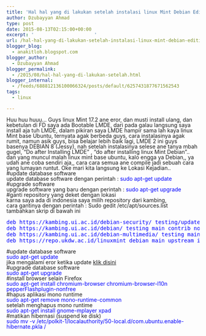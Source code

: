 ```yaml
---
title: 'Hal hal yang di lakukan setelah instalasi linux Mint Debian Edition 2 [LMDE]'
author: Dzubayyan Ahmad
type: post
date: 2015-08-13T02:15:00+00:00
excerpt: '						'
url: /hal-hal-yang-di-lakukan-setelah-instalasi-linux-mint-debian-edition-lmde.aspx
blogger_blog:
  - anakitloh.blogspot.com
blogger_author:
  - Dzubayyan Ahmad
blogger_permalink:
  - /2015/08/hal-hal-yang-di-lakukan-setelah.html
blogger_internal:
  - /feeds/688812136100066324/posts/default/6257431877671562543
tags:
  - linux

---
```

<div style="line-height: 100%; margin-bottom: 0cm;" align="left">
  Huu huu huuu&#8230; Guys linux Mint 17.2 ane eror, dan musti install ulang, dan kebetulan di FD saya ada Bootable LMDE, dari pada galau langsung saya install aja tuh LMDE, dalam pikiran saya LMDE hampir sama lah kaya linux Mint base Ubuntu, ternyata agak berbeda guys, cara instalasinya agak rumit, namun asik guys, bisa belajar lebih baik lagi, LMDE 2 ini guys basenya DEBIAN 8 (Jessy), nah setelah instalasinya selese ane tanya mbah gugel, “Do after Installing LMDE” , “do after installing linux Mint Debian”.. dan yang muncul malah linux mint base ubuntu, kalo engga ya Debian,, ya udah ane coba sendiri aja,, cara cara semua ane compile jadi sebuah cara yang lumayan runtut. Oke mari kita langsung ke Lokasi Kejadian..
</div>

<div style="line-height: 100%; margin-bottom: 0cm;" align="left">
</div>

<div style="line-height: 100%; margin-bottom: 0cm;" align="left">
  #update database software
</div>

<div style="line-height: 100%; margin-bottom: 0cm;" align="left">
  update database software dengan perintah : <span style="color: blue;">sudo apt-get update</span>
</div>

<div style="line-height: 100%; margin-bottom: 0cm;" align="left">
</div>

<div style="line-height: 100%; margin-bottom: 0cm;" align="left">
  #upgrade software
</div>

<div style="line-height: 100%; margin-bottom: 0cm;" align="left">
  upgrade software yang baru dengan perintah : <span style="color: blue;">sudo apt-get upgrade</span>
</div>

<div style="line-height: 100%; margin-bottom: 0cm;" align="left">
</div>

<div style="line-height: 100%; margin-bottom: 0cm;" align="left">
  #ganti repository yang deket dengan lokasi<br /> karna saya ada di indonesia saya milih repository dari kambing,<br /> <a name="more"></a>
</div>

<div style="line-height: 100%; margin-bottom: 0cm;" align="left">
  cara gantinya dengan perintah : Sudo gedit /etc/apt/sources.list
</div>

<div style="line-height: 100%; margin-bottom: 0cm;" align="left">
  tambahkan skrip di bawah ini
</div>

<pre style="text-align: left;"><span style="color: blue;">deb https://kambing.ui.ac.id/debian-security/ testing/updates main contrib non-free
deb https://kambing.ui.ac.id/debian/ testing main contrib non-free
deb https://kambing.ui.ac.id/debian-multimedia/ testing main non-free
deb https://repo.ukdw.ac.id/linuxmint debian main upstream import backport romeo</span></pre>

<div style="line-height: 100%; margin-bottom: 0cm;">
  #update database software
</div>

<div style="line-height: 100%; margin-bottom: 0cm;">
  <span style="color: blue;">sudo apt-get update</span>
</div>

<div style="line-height: 100%; margin-bottom: 0cm;">
  jika mengalami eror ketika update <a href="https://www.seputarinfo.co.vu/2015/08/cara-mengatasi-debian-public-keys-error.html" target="_blank" rel="noopener noreferrer">klik disini</a>
</div>

<div style="line-height: 100%; margin-bottom: 0cm;">
</div>

<div style="line-height: 100%; margin-bottom: 0cm;">
  #upgrade database software
</div>

<div style="line-height: 100%; margin-bottom: 0cm;">
  <span style="color: blue;">sudo apt-get upgrade</span>
</div>

<div style="line-height: 100%; margin-bottom: 0cm;">
</div>

<div style="line-height: 100%; margin-bottom: 0cm;">
  #install browser selain Firefox
</div>

<div style="line-height: 100%; margin-bottom: 0cm;">
  <span style="color: blue;">sudo apt-get install chromium-browser chromium-browser-l10n pepperFlashplugin-nonfree</span>
</div>

<div style="line-height: 100%; margin-bottom: 0cm;">
</div>

<div style="line-height: 100%; margin-bottom: 0cm;">
  #hapus aplikasi mono runtime
</div>

<div style="line-height: 100%; margin-bottom: 0cm;">
  <span style="color: blue;">sudo apt-get remove mono-runtime-common</span>
</div>

<div style="line-height: 100%; margin-bottom: 0cm;">
</div>

<div style="line-height: 100%; margin-bottom: 0cm;">
  setelah menghapus mono runtime
</div>

<div style="line-height: 100%; margin-bottom: 0cm;">
  <span style="color: blue;">sudo apt-get install gnome-mplayer xpad</span>
</div>

<div style="line-height: 100%; margin-bottom: 0cm;">
</div>

<div style="line-height: 100%; margin-bottom: 0cm;">
  #matikan hibernasi (suspend ke disk)
</div>

<div style="line-height: 100%; margin-bottom: 0cm;">
  <span style="color: blue;">sudo mv -v /etc/polkit-1/localauthority/50-local.d/com.ubuntu.enable-hibernate.pkla /</span>
</div>

<div style="line-height: 100%; margin-bottom: 0cm;">
</div>